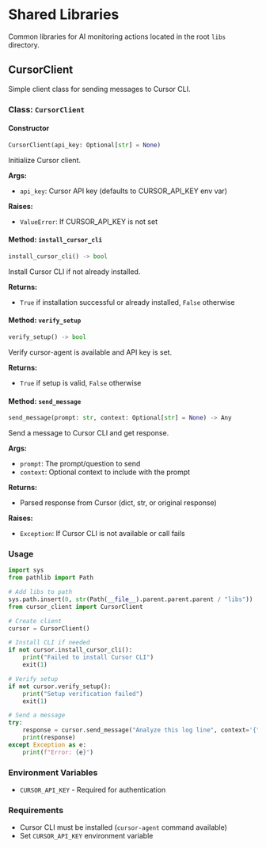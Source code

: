 # Shared Libraries

Common libraries for AI monitoring actions located in the root `libs` directory.

## CursorClient

Simple client class for sending messages to Cursor CLI.

### Class: `CursorClient`

#### Constructor

```python
CursorClient(api_key: Optional[str] = None)
```

Initialize Cursor client.

**Args:**
- `api_key`: Cursor API key (defaults to CURSOR_API_KEY env var)

**Raises:**
- `ValueError`: If CURSOR_API_KEY is not set

#### Method: `install_cursor_cli`

```python
install_cursor_cli() -> bool
```

Install Cursor CLI if not already installed.

**Returns:**
- `True` if installation successful or already installed, `False` otherwise

#### Method: `verify_setup`

```python
verify_setup() -> bool
```

Verify cursor-agent is available and API key is set.

**Returns:**
- `True` if setup is valid, `False` otherwise

#### Method: `send_message`

```python
send_message(prompt: str, context: Optional[str] = None) -> Any
```

Send a message to Cursor CLI and get response.

**Args:**
- `prompt`: The prompt/question to send
- `context`: Optional context to include with the prompt

**Returns:**
- Parsed response from Cursor (dict, str, or original response)

**Raises:**
- `Exception`: If Cursor CLI is not available or call fails

### Usage

```python
import sys
from pathlib import Path

# Add libs to path
sys.path.insert(0, str(Path(__file__).parent.parent.parent / "libs"))
from cursor_client import CursorClient

# Create client
cursor = CursorClient()

# Install CLI if needed
if not cursor.install_cursor_cli():
    print("Failed to install Cursor CLI")
    exit(1)

# Verify setup
if not cursor.verify_setup():
    print("Setup verification failed")
    exit(1)

# Send a message
try:
    response = cursor.send_message("Analyze this log line", context='{"level":"error"}')
    print(response)
except Exception as e:
    print(f"Error: {e}")
```

### Environment Variables

- `CURSOR_API_KEY` - Required for authentication

### Requirements

- Cursor CLI must be installed (`cursor-agent` command available)
- Set `CURSOR_API_KEY` environment variable
